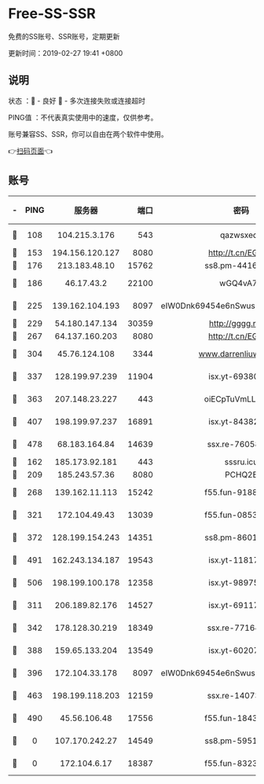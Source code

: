 # Free-SS-SSR

免费的SS账号、SSR账号，定期更新

更新时间：2019-02-27 19:41 +0800

## 说明

状态     ：🙂 - 良好 🙁 - 多次连接失败或连接超时

PING值   ：不代表真实使用中的速度，仅供参考。

账号兼容SS、SSR，你可以自由在两个软件中使用。

👉[扫码页面](https://liesauer.github.io/free-ss-ssr.github.io/)👈

## 账号

|-|PING|服务器|端口|密码|加密方式|区域|
|:----:|:----:|:-----:|-----:|:----:|:----:|:----:|
|🙂|108|104.215.3.176|543|qazwsxedc|aes-256-gcm|JP|
|🙂|153|194.156.120.127|8080|http://t.cn/EGJIyrl|rc4-md5|RU|
|🙂|176|213.183.48.10|15762|ss8.pm-44164718|rc4-md5|RU|
|🙂|186|46.17.43.2|22100|wGQ4vA7D|aes-256-gcm|RU|
|🙂|225|139.162.104.193|8097|eIW0Dnk69454e6nSwuspv9DmS201tQ0D|aes-256-cfb|JP|
|🙂|229|54.180.147.134|30359|http://gggg.rocks|chacha20|KR|
|🙂|267|64.137.160.203|8080|http://t.cn/EGJIyrl|rc4-md5|CA|
|🙂|304|45.76.124.108|3344|www.darrenliuwei.com|aes-256-cfb|AU|
|🙂|337|128.199.97.239|11904|isx.yt-69380692|aes-256-cfb|SG|
|🙂|363|207.148.23.227|443|oiECpTuVmLLxk4Ts|aes-256-cfb|US|
|🙂|407|198.199.97.237|16891|isx.yt-84382608|aes-256-cfb|US|
|🙂|478|68.183.164.84|14639|ssx.re-76058671|aes-256-cfb|US|
|🙂|162|185.173.92.181|443|sssru.icu|rc4-md5|RU|
|🙂|209|185.243.57.36|8080|PCHQ2E|rc4-md5|US|
|🙂|268|139.162.11.113|15242|f55.fun-91886429|aes-256-cfb|SG|
|🙂|321|172.104.49.43|13039|f55.fun-08537634|aes-256-cfb|SG|
|🙂|372|128.199.154.243|14351|ss8.pm-86017708|aes-256-cfb|SG|
|🙂|491|162.243.134.187|19543|isx.yt-11817529|aes-256-cfb|US|
|🙂|506|198.199.100.178|12358|isx.yt-98975668|aes-256-cfb|US|
|🙁|311|206.189.82.176|14527|isx.yt-69117684|aes-256-cfb|SG|
|🙁|342|178.128.30.219|18349|ssx.re-77164878|aes-256-cfb|SG|
|🙁|388|159.65.133.204|13549|isx.yt-60207072|aes-256-cfb|SG|
|🙁|396|172.104.33.178|8097|eIW0Dnk69454e6nSwuspv9DmS201tQ0D|aes-256-cfb|SG|
|🙁|463|198.199.118.203|12159|ssx.re-14073508|aes-256-cfb|US|
|🙁|490|45.56.106.48|17556|f55.fun-18434064|aes-256-cfb|US|
|🙁|0|107.170.242.27|14549|ss8.pm-59512535|aes-256-cfb|US|
|🙁|0|172.104.6.17|18387|f55.fun-83237856|aes-256-cfb|US|
